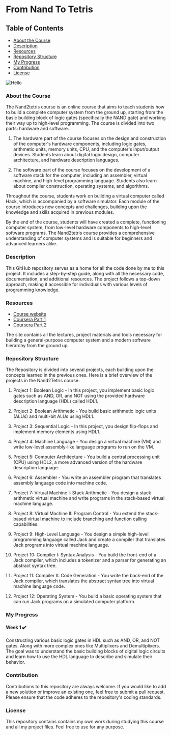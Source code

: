 # From Nand To Tetris

## Table of Contents
- [About the Course](#About-the-Course)
- [Description](#Description)
- [Resources](#Resources)
- [Repository Structure](#Repository-Structure)
- [My Progress](#My-Progress)
- [Contribution](#Contribution)
- [License](#License)

![Hello](https://i.ytimg.com/vi/kcORYKPL53o/maxresdefault.jpg)

### About the Course
The Nand2tetris course is an online course that aims to teach students how to build a complete computer system from the ground up, starting from the basic building block of logic gates (specifically the NAND gate) and working their way up to high-level programming. The course is divided into two parts: hardware and software.

1. The hardware part of the course focuses on the design and construction of the computer's hardware components, including logic gates, arithmetic units, memory units, CPU, and the computer's input/output devices. Students learn about digital logic design, computer architecture, and hardware description languages.

2. The software part of the course focuses on the development of a software stack for the computer, including an assembler, virtual machine, and high-level programming language. Students also learn about compiler construction, operating systems, and algorithms.

Throughout the course, students work on building a virtual computer called Hack, which is accompanied by a software simulator. Each module of the course introduces new concepts and challenges, building upon the knowledge and skills acquired in previous modules.

By the end of the course, students will have created a complete, functioning computer system, from low-level hardware components to high-level software programs. The Nand2tetris course provides a comprehensive understanding of computer systems and is suitable for beginners and advanced learners alike.

### Description
This GitHub repository serves as a home for all the code done by me to this project. It includes a step-by-step guide, along with all the necessary code, documentation, and additional resources. The project follows a top-down approach, making it accessible for individuals with various levels of programming knowledge.

### Resources

* [Course website](http://nand2tetris.org)
* [Coursera Part 1](https://www.coursera.org/learn/build-a-computer)
* [Coursera Part 2](https://www.coursera.org/learn/nand2tetris2)

The site contains all the lectures, project materials and tools necessary for building a general-purpose computer system and a modern software hierarchy from the ground up.

### Repository Structure
The Repository is divided into several projects, each building upon the concepts learned in the previous ones. Here is a brief overview of the projects in the Nand2Tetris course:

1. Project 1: Boolean Logic - In this project, you implement basic logic gates such as AND, OR, and NOT using the provided hardware description language (HDL) called HDL1.

2. Project 2: Boolean Arithmetic - You build basic arithmetic logic units (ALUs) and multi-bit ALUs using HDL1.

3. Project 3: Sequential Logic - In this project, you design flip-flops and implement memory elements using HDL1.

4. Project 4: Machine Language - You design a virtual machine (VM) and write low-level assembly-like language programs to run on the VM.

5. Project 5: Computer Architecture - You build a central processing unit (CPU) using HDL2, a more advanced version of the hardware description language.

6. Project 6: Assembler - You write an assembler program that translates assembly language code into machine code.

7. Project 7: Virtual Machine I: Stack Arithmetic - You design a stack arithmetic virtual machine and write programs in the stack-based virtual machine language.

8. Project 8: Virtual Machine II: Program Control - You extend the stack-based virtual machine to include branching and function calling capabilities.

9. Project 9: High-Level Language - You design a simple high-level programming language called Jack and create a compiler that translates Jack programs into virtual machine language.

10. Project 10: Compiler I: Syntax Analysis - You build the front-end of a Jack compiler, which includes a tokenizer and a parser for generating an abstract syntax tree.

11. Project 11: Compiler II: Code Generation - You write the back-end of the Jack compiler, which translates the abstract syntax tree into virtual machine language code.

12. Project 12: Operating System - You build a basic operating system that can run Jack programs on a simulated computer platform.

### My Progress
#### Week 1 ✔️

Constructing various basic logic gates in HDL such as AND, OR, and NOT gates. Along with more complex ones like Multiplixers and Demultiplixers. The goal was to understand the basic building blocks of digital logic circuits and learn how to use the HDL language to describe and simulate their behavior.

### Contribution
Contributions to this repository are always welcome. If you would like to add a new solution or improve an existing one, feel free to submit a pull request. Please ensure that the code adheres to the repository's coding standards.

### License
This repository contains contains my own work during studying this course and all my project files. Feel free to use for any purpose.
